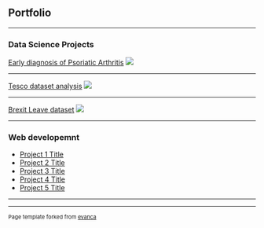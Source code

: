 ## Portfolio

---

### Data Science Projects 

[Early diagnosis of Psoriatic Arthritis](/sample_page)
<img src="images/dummy_thumbnail.jpg?raw=true"/>

---
[Tesco dataset analysis](/pdf/sample_presentation.pdf)
<img src="images/dummy_thumbnail.jpg?raw=true"/>

---
[Brexit Leave dataset](http://example.com/)
<img src="images/dummy_thumbnail.jpg?raw=true"/>

---

### Web developemnt

- [Project 1 Title](http://example.com/)
- [Project 2 Title](http://example.com/)
- [Project 3 Title](http://example.com/)
- [Project 4 Title](http://example.com/)
- [Project 5 Title](http://example.com/)

---




---
<p style="font-size:11px">Page template forked from <a href="https://github.com/evanca/quick-portfolio">evanca</a></p>
<!-- Remove above link if you don't want to attibute -->
